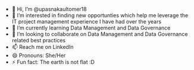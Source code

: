 - 👋 Hi, I’m @upasnakaultomer18
- 👀 I’m interested in finding new opportunties which help me leverage the IT project management experience I have had over the years
- 🌱 I’m currently learning Data Management and Data Governance
- 💞️ I’m looking to collaborate on Data Management and Data Governance related best practices
- 📫 Reach me on LinkedIn
- 😄 Pronouns: She/Her
- ⚡ Fun fact: The earth is not flat :D

<!---
upasnakaultomer18/upasnakaultomer18 is a ✨ special ✨ repository because its `README.md` (this file) appears on your GitHub profile.
You can click the Preview link to take a look at your changes.
--->
